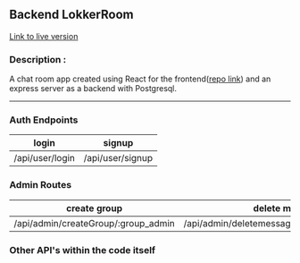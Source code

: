 ## Backend LokkerRoom

[Link to live version](https://lokkerroom-d7516.web.app/)

### Description :

A chat room app created using React for the frontend([repo link](https://github.com/asakshat/frontend_lokker)) and an express server as a backend with Postgresql.

---

### Auth Endpoints

<!-- prettier-ignore -->
| login | signup |
|--|--|
| /api/user/login | /api/user/signup|

### Admin Routes

<!-- prettier-ignore -->
| create group |delete message  |
|--|--|
| /api/admin/createGroup/:group_admin | /api/admin/deletemessage/:group_id/:message:id |

### Other API's within the code itself
